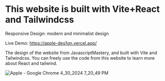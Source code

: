 # This website is built with Vite+React and Tailwindcss 

Responsive Design: modern and minimalist design

Live Demo: https://apple-des1gn.vercel.app/

The design of the website from JavascriptMastery, and built with Vite and Tailwindcss. You can freely use the code from this website to learn more about React and tailwind.

![Apple - Google Chrome 4_30_2024 7_20_49 PM](https://github.com/akmweb/Apple_website/assets/150655160/a7052383-4b5c-4a3b-9530-660d051143fc)

